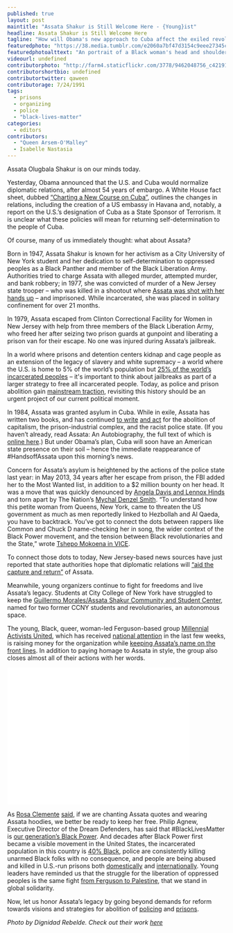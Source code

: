 ```yaml
---
published: true
layout: post
maintitle: "Assata Shakur is Still Welcome Here - {Young}ist"
headline: Assata Shakur is Still Welcome Here
tagline: "How will Obama's new approach to Cuba affect the exiled revolutionary Assata Shakur?"
featuredphoto: "https://38.media.tumblr.com/e2060a7bf47d3154c9eee27345c01ea1/tumblr_ngrdtivXj61ql60owo1_1280.jpg"
featuredphotoalttext: "An portrait of a Black woman's head and shoulders on a red background with the words \"Hands off Assata.\" By Dignidad Rebelde."
videourl: undefined
contributorphoto: "http://farm4.staticflickr.com/3778/9462048756_c42191ddee.jpg"
contributorshortbio: undefined
contributortwitter: qaween
contributorage: 7/24/1991
tags: 
  - prisons
  - organizing
  - police
  - "black-lives-matter"
categories: 
  - editors
contributors: 
  - "Queen Arsem-O'Malley"
  - Isabelle Nastasia
---
```


Assata Olugbala Shakur is on our minds today.

Yesterday, Obama announced that the U.S. and Cuba would normalize diplomatic relations, after almost 54 years of embargo. A White House fact sheet, dubbed [“Charting a New Course on Cuba”](http://www.documentcloud.org/documents/1382402-white-house-fact-sheet-cuba.html#document/p3), outlines the changes in relations, including the creation of a US embassy in Havana and, notably, a report on the U.S.’s designation of Cuba as a State Sponsor of Terrorism. It is unclear what these policies will mean for returning self-determination to the people of Cuba.

Of course, many of us immediately thought: what about Assata? 

Born in 1947, Assata Shakur is known for her activism as a City University of New York student and her dedication to self-determination to oppressed peoples as a Black Panther and member of the Black Liberation Army. Authorities tried to charge Assata with alleged murder, attempted murder, and bank robbery; in 1977, she was convicted of murder of a New Jersey state trooper – who was killed in a shootout where [Assata was shot with her hands up](https://www.youtube.com/watch?v=t7unIuy0ET8) – and imprisoned. While incarcerated, she was placed in solitary confinement for over 21 months.

In 1979, Assata escaped from Clinton Correctional Facility for Women in New Jersey with help from three members of the Black Liberation Army, who freed her after seizing two prison guards at gunpoint and liberating a prison van for their escape. No one was injured during Assata’s jailbreak.

In a world where prisons and detention centers kidnap and cage people as an extension of the legacy of slavery and white supremacy – a world where the U.S. is home to 5% of the world’s population but [25% of the world’s incarcerated peoples](https://www.aclu.org/safe-communities-fair-sentences/prison-crisis) – it's important to think about jailbreaks as part of a larger strategy to free all incarcerated people. Today, as police and prison abolition gain [mainstream traction](http://www.rollingstone.com/politics/news/policing-is-a-dirty-job-but-nobodys-gotta-do-it-6-ideas-for-a-cop-free-world-20141216), revisiting this history should be an urgent project of our current political moment.

In 1984, Assata was granted asylum in Cuba. While in exile, Assata has written two books, and has continued [to write](http://genius.com/Assata-shakur-open-letter-to-pope-john-paul-ii-annotated) [and act](https://flyingbrickrva.wordpress.com/2013/05/06/an-open-letter-from-assata-shakur/) for the abolition of capitalism, the prison-industrial complex, and the racist police state. (If you haven’t already, read Assata: An Autobiography, the full text of which is [online here](https://libcom.org/files/assataauto.pdf).) But under Obama’s plan, Cuba will soon have an American state presence on their soil – hence the immediate reappearance of #HandsoffAssata upon this morning’s news. 

Concern for Assata’s asylum is heightened by the actions of the police state last year: in May 2013, 34 years after her escape from prison, the FBI added her to the Most Wanted list, in addition to a $2 million bounty on her head. It was a move that was quickly denounced by [Angela Davis and Lennox Hinds](http://www.democracynow.org/2013/5/3/angela_davis_and_assata_shakurs_lawyer) and torn apart by The Nation’s [Mychal Denzel Smith](http://www.thenation.com/blog/174209/assata-shakur-not-terrorist#). “To understand how this petite woman from Queens, New York, came to threaten the US government as much as men reportedly linked to Hezbollah and Al Qaeda, you have to backtrack. You’ve got to connect the dots between rappers like Common and Chuck D name-checking her in song, the wider context of the Black Power movement, and the tension between Black revolutionaries and the State,” wrote [Tshepo Mokoena in VICE](http://www.vice.com/read/assata-shakur--fbi-most-wanted-tshepo-mokoena-122).

To connect those dots to today, New Jersey-based news sources have just reported that state authorities hope that diplomatic relations will [“aid the capture and return”](http://www.nj.com/politics/index.ssf/2014/12/authorities_hope_thaw_in_cuban_relations_will_aid_capture_of_nj_cop_killer_joanne_chesimard.html) of Assata. 

Meanwhile, young organizers continue to fight for freedoms and live Assata’s legacy. Students at City College of New York have struggled to keep the [Guillermo Morales/Assata Shakur Community and Student Center](http://defendmorales-shakur.org/), named for two former CCNY students and revolutionaries, an autonomous space.

The young, Black, queer, woman-led Ferguson-based group [Millennial Activists United](https://twitter.com/millennialau), which has received [national attention](http://truth-out.org/news/item/26688-not-all-of-the-black-freedom-fighters-are-men-an-interview-with-black-women-on-the-front-line-in-ferguson) in the last few weeks, is raising money for the organization while [keeping Assata’s name on the front lines](http://teespring.com/millennialAU). In addition to paying homage to Assata in style, the group also closes almost all of their actions with her words.

<iframe width="420" height="315" src="//www.youtube.com/embed/OswKmSOZi0k" frameborder="0" allowfullscreen></iframe>

As [Rosa Clemente](http://rosaclemente.net/) [said](https://twitter.com/rosaclemente/status/545331155545763840), if we are chanting Assata quotes and wearing Assata hoodies, we better be ready to keep her free. 
Philip Agnew, Executive Director of the Dream Defenders, has said that #BlackLivesMatter is [our generation’s Black Power](https://twitter.com/PhilofDreams_/status/543935049717280768). And decades after Black Power first became a visible movement in the United States, the incarcerated population in this country is [40% Black](http://www.naacp.org/pages/criminal-justice-fact-sheet), police are consistently killing unarmed Black folks with no consequence, and people are being abused and killed in U.S.-run prisons both [domestically](http://www.thenation.com/prison-profiteers) and [internationally](http://www.theguardian.com/us-news/2014/dec/09/cia-torture-report-worst-findings-waterboard-rectal). Young leaders have reminded us that the struggle for the liberation of oppressed peoples is the same fight [from Ferguson to Palestine](http://samidoun.ca/2014/12/statement-from-ferguson-to-new-york-to-palestine-solidarity-with-the-resistance-to-racist-oppression/), that we stand in global solidarity. 

Now, let us honor Assata’s legacy by going beyond demands for reform towards visions and strategies for abolition of [policing](http://www.rollingstone.com/politics/news/policing-is-a-dirty-job-but-nobodys-gotta-do-it-6-ideas-for-a-cop-free-world-20141216) and [prisons](http://www.usprisonculture.com/blog/2014/12/01/police-reforms-you-should-always-oppose/).




_Photo by Dignidad Rebelde. Check out their work [here](https://www.flickr.com/photos/dignidadrebelde/8705643312/)_
